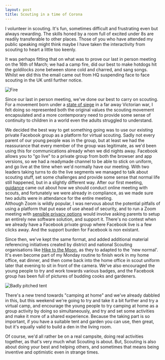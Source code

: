 ```yaml
---
layout: post
title: Scouting in a time of Corona 
---
```


I volunteer in scouting. It's fun, sometimes difficult and frustrating even but always rewarding. The skills honed by a room full of excited under 8s are readily transferable to other places. Those of you who have attended my public speaking might think maybe I have taken the interactivity from scouting to heart a little too keenly.

It was perhaps fitting that on what was to prove our last in person meeting on the 16th of March; we had a camp fire, did our best to make hotdogs hit the goldilocks zone between stone cold and charred, and sang songs. Whilst we did this the email came out from HQ suspending face to face scouting in the UK until further notice.


![Fire](../../images/2020-04-21/bonfire-photo.jpg)

Since our last in person meeting, we've done our best to carry on scouting. For a movement born under a 
[state of siege](https://en.wikipedia.org/wiki/Siege_of_Mafeking#Siege) in a far away Victorian war, I felt doing so represented both the original values the scouting movement encapsulated and a more contemporary need to provide some sense of continuity to  children in a world even the adults struggled to understand.

We decided the best way to get something going was to use our existing private Facebook group as a platform for virtual scouting. Sadly not every parent of our young people was in the group, but at least we had the reassurance that every member of the group was legitimate, as we'd been using this for communications already when we did nights away. 
Facebook allows you to "go live" to a private group from both the browser and app versions, so we had a readymade channel to be able to stick on uniform, and go live at the time when we'd normally have our meeting. With two leaders taking turns to do the live segments we managed to talk about scouting stuff, set some challenges and provide some sense that normal life still happened, but in a slightly different way. After our first meeting, [guidance](https://www.scouts.org.uk/volunteers/scouts-at-home/staying-safe-online/) came out about how we should conduct online meeting with scouts, and fortunately we were already in compliance, as we made sure two adults were in attendance for the entire meeting.  
Although Zoom is wildly popular, I was nervous about the potential pitfalls of using a platform that put ease of use ahead of security, and to run a Zoom meeting with [sensible privacy options](https://www.eff.org/deeplinks/2020/04/harden-your-zoom-settings-protect-your-privacy-and-avoid-trolls) would involve asking parents to setup an entirely new software solution, and support it. There's no contest when we already have a Facebook private group where Facebook live is a few clicks away. And the support burden for Facebook is non existant.

Since then, we've kept the same format, and added additional material referencing initiatives created by district and national Scouting organisations like [Hike to the Moon](https://www.scouts.org.uk/volunteers/scouts-at-home/scouts-helping-others/hike-to-the-moon/), as they to adapted to the 'new normal'. It's even become part of my Monday routine to finish work in my home office, eat dinner, and then come back into the home office in scout uniform later that evening to sit in front of the camera. We've also encouraged the young people to try and work towards various badges, and the Facebook group has been full of pictures of budding cooks and gardeners.


![Badly pitched tent](../../images/2020-04-21/IMG_20200410_203435.jpg)

There's a new trend towards "camping at home" and we've already dabbled in this, but this weekend we're going to try and take it a bit further and try a virtual camp, and encourage the young people to try camping at home as a group activity by doing so simultaneously, and try and set some activities and make it more of a shared experience. Because the taking part is so important, if you have a suitable tent and garden you can use, then great, but it's equally valid to build a den in the living room.

Of course, we'd all rather be on a real campsite, doing real activities together, as that's very much what Scouting is about. But, Scouting is also about doing your best and helping others, and sometimes that means being inventive and optimistic even in strange times.